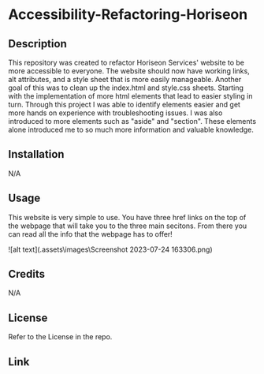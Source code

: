 # Accessibility-Refactoring-Horiseon

## Description 

This repository was created to refactor Horiseon Services' website to be more accessible to everyone.  The website should now have working links, alt attributes, and a style sheet that is more easily manageable.  Another goal of this was to clean up the index.html and style.css sheets.  Starting with the implementation of more html elements that lead to easier styling in turn.  Through this project I was able to identify elements easier and get more hands on experience with troubleshooting issues.  I was also introduced to more elements such as "aside" and "section".  These elements alone introduced me to so much more information and valuable knowledge.

## Installation 

N/A

## Usage 

This website is very simple to use.  You have three href links on the top of the webpage that will take you to the three main secitons.  From there you can read all the info that the webpage has to offer! 

![alt text](.assets\images\Screenshot 2023-07-24 163306.png)
## Credits 

N/A

## License 

Refer to the License in the repo.

## Link
